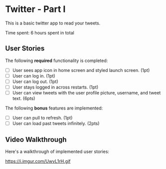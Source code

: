 # Twitter - Part I

This is a basic twitter app to read your tweets.

Time spent: 6 hours spent in total

## User Stories

The following **required** functionality is completed:

- [ ] User sees app icon in home screen and styled launch screen. (1pt)
- [ ] User can log in. (1pt)
- [ ] User can log out. (1pt)
- [ ] User stays logged in across restarts. (1pt)
- [ ] User can view tweets with the user profile picture, username, and tweet text. (6pts)

The following **bonus** features are implemented:

- [ ] User can pull to refresh. (1pt)
- [ ] User can load past tweets infinitely. (2pts)

## Video Walkthrough

Here's a walkthrough of implemented user stories:

https://i.imgur.com/UwvL1rH.gif
